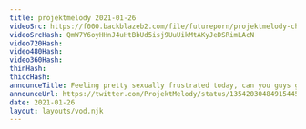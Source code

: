 ```yaml
---
title: projektmelody 2021-01-26
videoSrc: https://f000.backblazeb2.com/file/futureporn/projektmelody-chaturbate-2021-01-26.mp4
videoSrcHash: QmW7Y6oyHHnJ4uHtBbUd5isj9UuUikMtAKyJeDSRimLAcN
video720Hash: 
video480Hash: 
video360Hash: 
thinHash: 
thiccHash: 
announceTitle: Feeling pretty sexually frustrated today, can you guys give me a &quot;hand?&quot;  hahahaa fufuffu xd
announceUrl: https://twitter.com/ProjektMelody/status/1354203048491544581
date: 2021-01-26
layout: layouts/vod.njk
---
```

